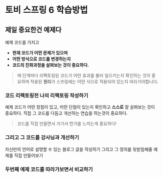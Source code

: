 # 토비 스프링 6 학습방법

## 제일 중요한건 예제다
예제 코드를 가지고 
+ **현재 코드가 어떤 문제가 있으며**
+ **어떤 방식으로 코드를 변경하는지**
+ **코드의 진화과정을 살펴보는 것이 중요하다.**

> 매 단계마다 리팩토링된 코드가 어떤 효과를 불러 일으키는지 확인하는 것이 중요하며
> 적용된 **원리**가 스프링에는 어떤 식으로 적용되어 있는지 따라가야합니다.
> 
  
### 코드 리팩토링전 나의 리팩토링 작성하기
예제 코드가 어떤 장점이 있고, 어떤 단점이 있는지 확인하고 **스스로** 잘 살펴보는 것이 중요하다.
직접 그 코드를 다듬고 개선하는 연습을 하는것이 중요하다.  


> 코드를 직접 만들면서 거기서 먼가를 느끼는게 중요하다!
  

### 그리고 그 코드를 강사님과 개선하기  
자신만의 언어로 설명할 수 있는 블로그 글을 작성하기
그리고 그 정의를 뒷받침해줄 예제를 직접 만들어보기
  
### 두번째 예제 코드를 따라가보면서 비교하기
